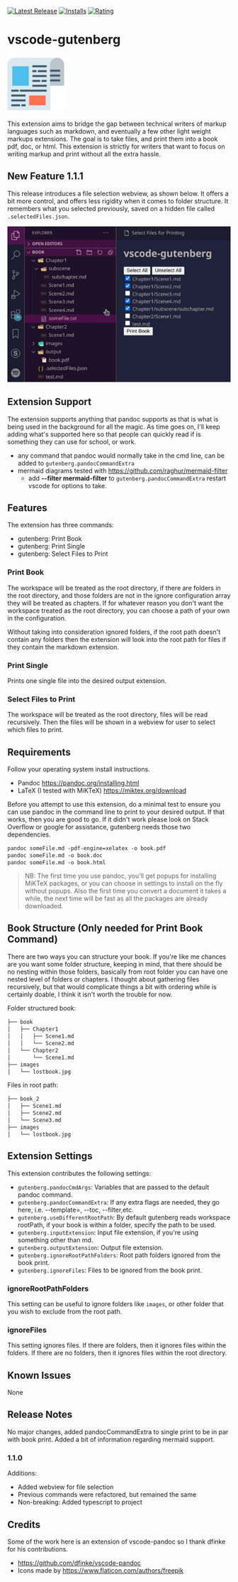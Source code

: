 [![Latest Release](https://vsmarketplacebadge.apphb.com/version-short/TheFern.vscode-gutenberg.svg)](https://marketplace.visualstudio.com/items?itemName=TheFern.vscode-gutenberg)
[![Installs](https://vsmarketplacebadge.apphb.com/installs/TheFern.vscode-gutenberg.svg)](https://marketplace.visualstudio.com/items?itemName=TheFern.vscode-gutenberg)
[![Rating](https://vsmarketplacebadge.apphb.com/rating-short/TheFern.vscode-gutenberg.svg)](https://marketplace.visualstudio.com/items?itemName=TheFern.vscode-gutenberg#review-details)

# vscode-gutenberg

![Logo](./images/printed.jpg)

This extension aims to bridge the gap between technical writers of markup languages such as markdown, and eventually a few other light weight markups extensions. The goal is to take files, and print them into a book pdf, doc, or html. This extension is strictly for writers that want to focus on writing markup and print without all the extra hassle.

## New Feature 1.1.1

This release introduces a file selection webview, as shown below. It offers a bit more control, and offers less rigidity when it comes to folder structure. It remembers what you selected previously, saved on a hidden file called `.selectedFiles.json`. 

![File Selection](./images/fileSelection.jpg)

## Extension Support

The extension supports anything that pandoc supports as that is what is being used in the background for all the magic. As time goes on, I'll keep adding what's supported here so that people can quickly read if is something they can use for school, or work.

- any command that pandoc would normally take in the cmd line, can be added to `gutenberg.pandocCommandExtra`
- mermaid diagrams tested with https://github.com/raghur/mermaid-filter
    - add **--filter mermaid-filter** to `gutenberg.pandocCommandExtra` restart vscode for options to take.

## Features

The extension has three commands:
- gutenberg: Print Book
- gutenberg: Print Single
- gutenberg: Select Files to Print

### Print Book

The workspace will be treated as the root directory, if there are folders in the root directory, and those folders are not in the ignore configuration array they will be treated as chapters. If for whatever reason you don't want the workspace treated as the root directory, you can choose a path of your own in the configuration.

Without taking into consideration ignored folders, if the root path doesn't contain any folders then the extension will look into the  root path for files if they contain the markdown extension.

### Print Single

Prints one single file into the desired output extension.

### Select Files to Print

The workspace will be treated as the root directory, files will be read recursively. Then the files will be shown in a webview for user to select which files to print.

## Requirements

Follow your operating system install instructions.

- Pandoc  https://pandoc.org/installing.html
- LaTeX (I tested with MiKTeX) https://miktex.org/download

Before you attempt to use this extension, do a minimal test to ensure you can use pandoc in the command line to print to your desired output. If that works, then you are good to go. If it didn't work please look on Stack Overflow or google for assistance, gutenberg needs those two dependencies.

```
pandoc someFile.md -pdf-engine=xelatex -o book.pdf
pandoc someFile.md -o book.doc
pandoc someFile.md -o book.html
```

> NB: The first time you use pandoc, you'll get popups for installing MiKTeX packages, or you can choose in settings to install on the fly without popups. Also the first time you convert a document it takes a while, the next time will be fast as all the packages are already downloaded.

## Book Structure (Only needed for Print Book Command)

There are two ways you can structure your book. If you're like me chances are you want some folder structure, keeping in mind, that there should be no nesting within those folders, basically from root folder you can have one nested level of folders or chapters. I thought about gathering files recursively, but that would complicate things a bit with ordering while is certainly doable, I think it isn't worth the trouble for now.

Folder structured book:
```
├── book
│   ├── Chapter1
│   │   ├── Scene1.md
│   │   └── Scene2.md
│   └── Chapter2
│       └── Scene1.md
├── images
│   └── lostbook.jpg
```

Files in root path:
```
├── book_2
│   ├── Scene1.md
│   ├── Scene2.md
│   └── Scene3.md
├── images
│   └── lostbook.jpg
```

## Extension Settings

This extension contributes the following settings:

* `gutenberg.pandocCmdArgs`: Variables that are passed to the default pandoc command.
* `gutenberg.pandocCommandExtra`: If any extra flags are needed, they go here, i.e. --template=, --toc, --filter,etc.
* `gutenberg.useDifferentRootPath`: By default gutenberg reads workspace rootPath, if your book is within a folder, specify the path to be used.
* `gutenberg.inputExtension`: Input file extension, if you're using something other than md.
* `gutenberg.outputExtension`: Output file extension.
* `gutenberg.ignoreRootPathFolders`: Root path folders ignored from the book print.
* `gutenberg.ignoreFiles`: Files to be ignored from the book print.

### ignoreRootPathFolders

This setting can be useful to ignore folders like `images`, or other folder that you wish to exclude from the root path.

### ignoreFiles

This setting ignores files. If there are folders, then it ignores files within the folders. If there are no folders, then it ignores files within the root directory.

## Known Issues

None

## Release Notes

No major changes, added pandocCommandExtra to single print to be in par with book print. Added a bit of information regarding mermaid support.

### 1.1.0

Additions:
- Added webview for file selection
- Previous commands were refactored, but remained the same
- Non-breaking: Added typescript to project

## Credits

Some of the work here is an extension of vscode-pandoc so I thank dfinke for his contributions.

- https://github.com/dfinke/vscode-pandoc
- Icons made by https://www.flaticon.com/authors/freepik

